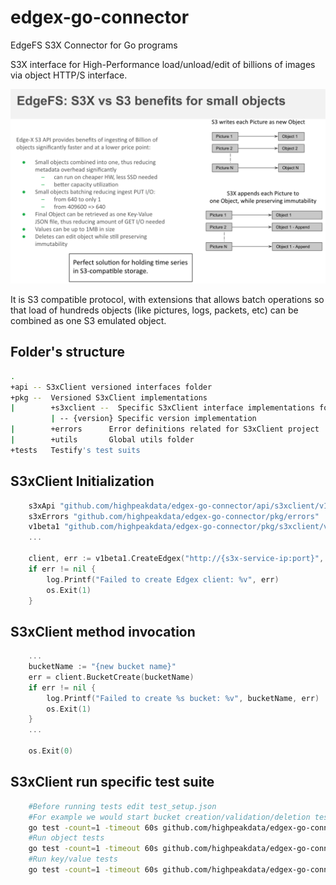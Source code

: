 # edgex-go-connector
EdgeFS S3X Connector for Go programs

S3X interface for High-Performance load/unload/edit of billions of images
via object HTTP/S interface.

<p align="center">
  <img src="https://github.com/Nexenta/edgex-perl-connector/raw/master/edgefs-s3x-kv-benefits.png?raw=true" alt="edgefs-s3x-kv-benefits.png"/>
</p>

It is S3 compatible protocol, with extensions that allows batch operations
so that load of hundreds objects (like pictures, logs, packets, etc) can be
combined as one S3 emulated object.

## Folder's structure
```bash
.
+api -- S3xClient versioned interfaces folder
+pkg --  Versioned S3xClient implementations
|        +s3xclient --  Specific S3xClient interface implementations folder
         | -- {version} Specific version implementation
|        +errors      Error definitions related for S3xClient project
|        +utils       Global utils folder
+tests   Testify's test suits
```

## S3xClient Initialization

```go
	s3xApi "github.com/highpeakdata/edgex-go-connector/api/s3xclient/v1beta1"
	s3xErrors "github.com/highpeakdata/edgex-go-connector/pkg/errors"
	v1beta1 "github.com/highpeakdata/edgex-go-connector/pkg/s3xclient/v1beta1/"
	...

	client, err := v1beta1.CreateEdgex("http://{s3x-service-ip:port}", {s3x-service-auth}, {s3x-service-secretKey}, {debug})
	if err != nil {
		log.Printf("Failed to create Edgex client: %v", err)
		os.Exit(1)
	}
```

## S3xClient method invocation

```go
	...
	bucketName := "{new bucket name}"
	err = client.BucketCreate(bucketName)
	if err != nil {
		log.Printf("Failed to create %s bucket: %v", bucketName, err)
		os.Exit(1)
	}
	...

	os.Exit(0)
```

## S3xClient run specific test suite

```bash
	#Before running tests edit test_setup.json
	#For example we would start bucket creation/validation/deletion test
	go test -count=1 -timeout 60s github.com/highpeakdata/edgex-go-connector/tests/e2e/bucket -run TestEnd2EndBucketTestSuite -v
	#Run object tests
	go test -count=1 -timeout 60s github.com/highpeakdata/edgex-go-connector/tests/e2e/object -run TestEnd2EndObjectTestSuite -v
	#Run key/value tests
	go test -count=1 -timeout 60s github.com/highpeakdata/edgex-go-connector/tests/e2e/kv -run TestEnd2EndKVTestSuite -v
```
